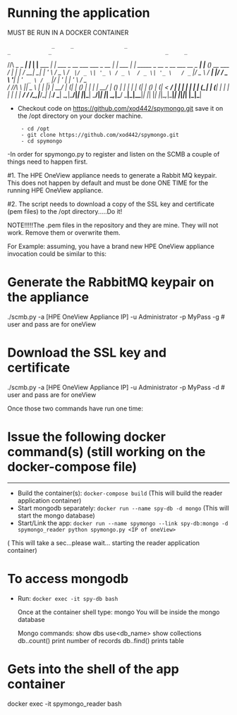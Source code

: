 # Running the application
MUST BE RUN IN A DOCKER CONTAINER


                  _     _                _                                      _            _                                    _     _
  /\/\  _   _ ___| |_  | |__   ___    __| | ___  _ __   ___    ___  _ __     __| | ___   ___| | _____ _ __   _ __ ___   __ _  ___| |__ (_)_ __   ___
 /    \| | | / __| __| | '_ \ / _ \  / _` |/ _ \| '_ \ / _ \  / _ \| '_ \   / _` |/ _ \ / __| |/ / _ \ '__| | '_ ` _ \ / _` |/ __| '_ \| | '_ \ / _ \
/ /\/\ \ |_| \__ \ |_  | |_) |  __/ | (_| | (_) | | | |  __/ | (_) | | | | | (_| | (_) | (__|   <  __/ |    | | | | | | (_| | (__| | | | | | | |  __/
\/    \/\__,_|___/\__| |_.__/ \___|  \__,_|\___/|_| |_|\___|  \___/|_| |_|  \__,_|\___/ \___|_|\_\___|_|    |_| |_| |_|\__,_|\___|_| |_|_|_| |_|\___|

- Checkout code on https://github.com/xod442/spymongo.git save it on the /opt directory on your docker machine.

       - cd /opt
       - git clone https://github.com/xod442/spymongo.git
       - cd spymongo

-In order for spymongo.py to register and listen on the SCMB a couple of things need to happen first.

#1. The HPE OneView appliance needs to generate a Rabbit MQ keypair.
This does not happen by default and must be done ONE TIME for the running HPE OneView
appliance.

#2. The script needs to download a copy of the SSL key and certificate (pem files) to the /opt directory.....Do it!

NOTE!!!!!The .pem files in the repository and they are mine. They will not work. Remove them or overwrite them.

For Example: assuming, you have a brand new HPE OneView appliance invocation could be similar to this:

# Generate the RabbitMQ keypair on the appliance

  ./scmb.py -a [HPE OneView Appliance IP] -u Administrator -p MyPass -g    # user and pass are for oneView

# Download the SSL key and certificate

  ./scmb.py -a [HPE OneView Appliance IP] -u Administrator -p MyPass -d    # user and pass are for oneView

Once those two commands have run one time:

# Issue the following docker command(s) (still working on the docker-compose file)

---------------------------------------------------------------------------------------------------------
- Build the container(s): `docker-compose build`  (This will build the reader application container)
- Start mongodb separately: `docker run --name spy-db -d mongo` (This will start the mongo database)
- Start/Link the app: `docker run --name spymongo --link spy-db:mongo -d spymongo_reader python spymongo.py <IP of oneView>`

( This will take a sec...please wait... starting the reader application container)


# To access mongodb
- Run: `docker exec -it spy-db bash`

  Once at the container shell type: mongo
  You will be inside the mongo database

  Mongo commands:
  show dbs
  use<db_name>
  show collections
  db.<collection-name>.count()  print number of records
  db.<collection-name>.find()   prints table


# Gets into the shell of the app container
docker exec -it spymongo_reader bash
